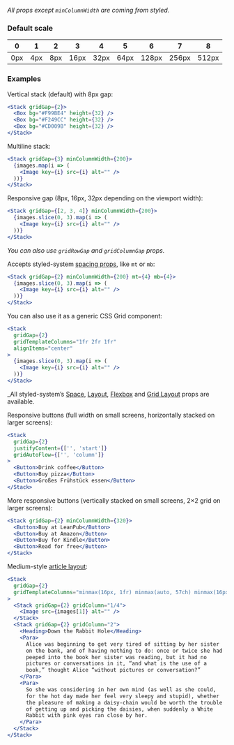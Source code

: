 _All props except `minColumnWidth` are coming from styled._

### Default scale

| 0   | 1   | 2   | 3    | 4    | 5    | 6     | 7     | 8     |
| --- | --- | --- | ---- | ---- | ---- | ----- | ----- | ----- |
| 0px | 4px | 8px | 16px | 32px | 64px | 128px | 256px | 512px |

### Examples

Vertical stack (default) with 8px gap:

```jsx
<Stack gridGap={2}>
  <Box bg="#F99BE4" height={32} />
  <Box bg="#F249CC" height={32} />
  <Box bg="#CD009B" height={32} />
</Stack>
```

Multiline stack:

```jsx
<Stack gridGap={3} minColumnWidth={200}>
  {images.map(i => (
    <Image key={i} src={i} alt="" />
  ))}
</Stack>
```

Responsive gap (8px, 16px, 32px depending on the viewport width):

```jsx
<Stack gridGap={[2, 3, 4]} minColumnWidth={200}>
  {images.slice(0, 3).map(i => (
    <Image key={i} src={i} alt="" />
  ))}
</Stack>
```

_You can also use `gridRowGap` and `gridColumnGap` props._

Accepts styled-system [spacing props](https://styled-system.com/table#space), like `mt` or `mb`:

```jsx
<Stack gridGap={2} minColumnWidth={200} mt={4} mb={4}>
  {images.slice(0, 3).map(i => (
    <Image key={i} src={i} alt="" />
  ))}
</Stack>
```

You can also use it as a generic CSS Grid component:

```jsx
<Stack
  gridGap={2}
  gridTemplateColumns="1fr 2fr 1fr"
  alignItems="center"
>
  {images.slice(0, 3).map(i => (
    <Image key={i} src={i} alt="" />
  ))}
</Stack>
```

\_All styled-system’s [Space](https://styled-system.com/table/#space), [Layout](https://styled-system.com/table/#layout), [Flexbox](https://styled-system.com/table/#flexbox) and [Grid Layout](https://styled-system.com/table/#grid-layout) props are available.

Responsive buttons (full width on small screens, horizontally stacked on larger screens):

```jsx
<Stack
  gridGap={2}
  justifyContent={['', 'start']}
  gridAutoFlow={['', 'column']}
>
  <Button>Drink coffee</Button>
  <Button>Buy pizza</Button>
  <Button>Großes Frühstück essen</Button>
</Stack>
```

More responsive buttons (vertically stacked on small screens, 2×2 grid on larger screens):

```jsx
<Stack gridGap={2} minColumnWidth={320}>
  <Button>Buy at LeanPub</Button>
  <Button>Buy at Amazon</Button>
  <Button>Buy for Kindle</Button>
  <Button>Read for free</Button>
</Stack>
```

Medium-style [article layout](http://gedd.ski/post/article-grid-layout/):

```jsx
<Stack
  gridGap={2}
  gridTemplateColumns="minmax(16px, 1fr) minmax(auto, 57ch) minmax(16px, 1fr)"
>
  <Stack gridGap={2} gridColumn="1/4">
    <Image src={images[1]} alt="" />
  </Stack>
  <Stack gridGap={2} gridColumn="2">
    <Heading>Down the Rabbit Hole</Heading>
    <Para>
      Alice was beginning to get very tired of sitting by her sister
      on the bank, and of having nothing to do: once or twice she had
      peeped into the book her sister was reading, but it had no
      pictures or conversations in it, “and what is the use of a
      book,” thought Alice “without pictures or conversation?”
    </Para>
    <Para>
      So she was considering in her own mind (as well as she could,
      for the hot day made her feel very sleepy and stupid), whether
      the pleasure of making a daisy-chain would be worth the trouble
      of getting up and picking the daisies, when suddenly a White
      Rabbit with pink eyes ran close by her.
    </Para>
  </Stack>
</Stack>
```
